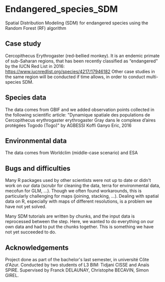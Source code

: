 # Endangered_species_SDM
Spatial Distribution Modeling (SDM) for endangered species using the Random Forest (RF) algorithm

## Case study
Cercopithecus Erythrogaster (red-bellied monkey).
It is an endemic primate of sub-Saharan regions, that has been recently classified as “endangered” by the IUCN Red List in 2016: https://www.iucnredlist.org/species/4217/17946182
Other case studies in the same region will be conducted if time allows, in order to conduct multi-species SDM.

## Species data
The data comes from GBIF and we added observation points collected in the following scientific article: "Dynamique spatiale des populations de Cercopithecus erythrogaster erythrogaster Gray dans le complexe d’aires protégées Togodo (Togo)" by AGBESSI Koffi Ganyo Eric, 2016

## Environmental data
The data comes from Worldclim (middle-case scenario) and ESA

## Bugs and difficulties
Many R packages used by other scientists were not up to date or didn't work on our data (scrubr for cleaning the data, terra for environmental data, mecofun for GLM, ...). Though we often found workarounds, this is particularly challenging for maps (joining, stacking, ...). Dealing with spatial data on R, especially with maps of different resolutions, is a problem we have not yet solved.

Many SDM tutorials are written by chunks, and the input data is reprocessed between the step. Here, we wanted to do everything on our own data and had to put the chunks together. This is something we have not yet succeeded to do.

## Acknowledgements
Project done as part of the bachelor's last semester, in université Côte d'Azur.
Conducted by two students of L3 BIM: Tidjani CISSE and Anaïs SPIRE.
Supervised by Franck DELAUNAY, Christophe BECAVIN, Simon GIREL.

